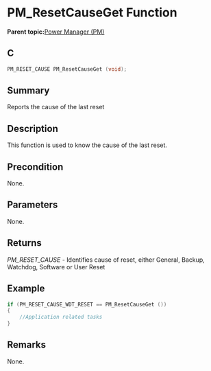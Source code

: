# PM\_ResetCauseGet Function

**Parent topic:**[Power Manager \(PM\)](GUID-05376A1D-6E89-4AD9-8E74-DC5CD8AA4F8C.md)

## C

```c
PM_RESET_CAUSE PM_ResetCauseGet (void);
```

## Summary

Reports the cause of the last reset

## Description

This function is used to know the cause of the last reset.

## Precondition

None.

## Parameters

None.

## Returns

*PM\_RESET\_CAUSE* - Identifies cause of reset, either General, Backup,<br />Watchdog, Software or User Reset

## Example

```c
if (PM_RESET_CAUSE_WDT_RESET == PM_ResetCauseGet ())
{
    //Application related tasks
}
```

## Remarks

None.

